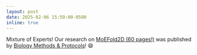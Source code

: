 ```yaml
---
layout: post
date: 2025-02-06 15:59:00-0500
inline: true
---
```


Mixture of Experts! Our research on [MoEFold2D (60 pages!)](../assets/pdf/2025_qiu_moefold2d.pdf) was published by [Biology Methods & Protocols](https://academic.oup.com/biomethods/article/10/1/bpae097/7943495?utm_source=advanceaccess&utm_campaign=biomethods&utm_medium=email)! :smile:
